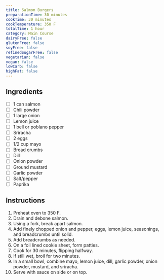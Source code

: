 ```yaml
---
title: Salmon Burgers
preparationTime: 30 minutes
cookTime: 30 minutes
cookTemperature: 350 F
totalTime: 1 hour
category: Main Course
dairyFree: false
glutenFree: false
soyFree: false
refinedSugarFree: false
vegetarian: false
vegan: false
lowCarb: false
highFat: false
---
```


## Ingredients

- [ ] 1 can salmon
- [ ] Chili powder
- [ ] 1 large onion
- [ ] Lemon juice
- [ ] 1 bell or poblano pepper
- [ ] Sriracha
- [ ] 2 eggs
- [ ] 1/2 cup mayo
- [ ] Bread crumbs
- [ ] Dill
- [ ] Onion powder
- [ ] Ground mustard
- [ ] Garlic powder
- [ ] Salt/pepper
- [ ] Paprika

## Instructions

1. Preheat oven to 350 F.
2. Drain and debone salmon.
3. Using a fork, break apart salmon.
4. Add finely chopped onion and pepper, eggs, lemon juice, seasonings, and breadcrumbs until solid.
5. Add breadcrumbs as needed.
6. On a foil lined cookie sheet, form patties.
7. Cook for 30 minutes, flipping halfway.
8. If still wet, broil for two minutes.
9. In a small bowl, combine mayo, lemon juice, dill, garlic powder, onion powder, mustard, and sriracha.
10. Serve with sauce on side or on top.
